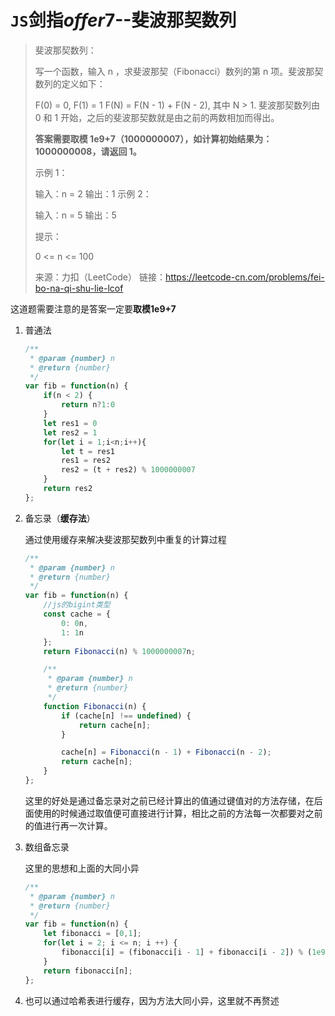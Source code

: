 #  `JS`剑指*offer*7--斐波那契数列

> 斐波那契数列：
>
> 写一个函数，输入 n ，求斐波那契（Fibonacci）数列的第 n 项。斐波那契数列的定义如下：
>
> F(0) = 0,   F(1) = 1
> F(N) = F(N - 1) + F(N - 2), 其中 N > 1.
> 斐波那契数列由 0 和 1 开始，之后的斐波那契数就是由之前的两数相加而得出。
>
> **答案需要取模 1e9+7（1000000007），如计算初始结果为：1000000008，请返回 1。**
>
> 示例 1：
>
> 输入：n = 2
> 输出：1
> 示例 2：
>
> 输入：n = 5
> 输出：5
>
>
> 提示：
>
> 0 <= n <= 100
>
> 来源：力扣（LeetCode）
> 链接：https://leetcode-cn.com/problems/fei-bo-na-qi-shu-lie-lcof

这道题需要注意的是答案一定要**取模1e9+7**

1. 普通法

   ```js
   /**
    * @param {number} n
    * @return {number}
    */
   var fib = function(n) {
       if(n < 2) {
           return n?1:0
       }
       let res1 = 0
       let res2 = 1
       for(let i = 1;i<n;i++){
           let t = res1
           res1 = res2
           res2 = (t + res2) % 1000000007
       }
       return res2
   };
   ```

2. 备忘录（**缓存法**）

   通过使用缓存来解决斐波那契数列中重复的计算过程

   ```js
   /**
    * @param {number} n
    * @return {number}
    */
   var fib = function(n) {
       //js的bigint类型
       const cache = {
           0: 0n,
           1: 1n
       };
       return Fibonacci(n) % 1000000007n;
   
       /**
        * @param {number} n
        * @return {number}
        */
       function Fibonacci(n) {
           if (cache[n] !== undefined) {
               return cache[n];
           }
   
           cache[n] = Fibonacci(n - 1) + Fibonacci(n - 2);
           return cache[n];
       }
   };
   
   ```

   这里的好处是通过备忘录对之前已经计算出的值通过键值对的方法存储，在后面使用的时候通过取值便可直接进行计算，相比之前的方法每一次都要对之前的值进行再一次计算。

3. 数组备忘录

   这里的思想和上面的大同小异

   ```js
   /**
    * @param {number} n
    * @return {number}
    */
   var fib = function(n) {
       let fibonacci = [0,1];
       for(let i = 2; i <= n; i ++) {
           fibonacci[i] = (fibonacci[i - 1] + fibonacci[i - 2]) % (1e9 +7);
       }
       return fibonacci[n];
   };
   
   ```

4. 也可以通过哈希表进行缓存，因为方法大同小异，这里就不再赘述


